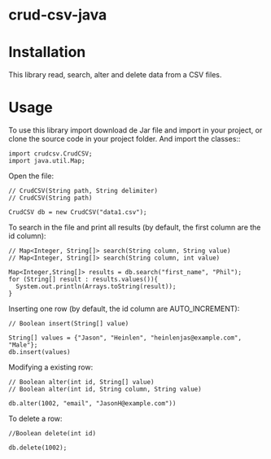 # crud-csv-java

Installation
============
This library read, search, alter and delete data from a CSV files.

Usage
=====
To use this library import download de Jar file and import in your project, or clone the source code in your project folder. And import the classes::

    import crudcsv.CrudCSV;
    import java.util.Map;


Open the file:

    // CrudCSV(String path, String delimiter)
    // CrudCSV(String path)
    
    CrudCSV db = new CrudCSV("data1.csv");
    
To search in the file and print all results (by default, the first column are the id column):
    
    // Map<Integer, String[]> search(String column, String value)
    // Map<Integer, String[]> search(String column, int value)
    
    Map<Integer,String[]> results = db.search("first_name", "Phil");
    for (String[] result : results.values()){
      System.out.println(Arrays.toString(result));
    }
      
 
Inserting one row (by default, the id column are AUTO_INCREMENT):
    
    // Boolean insert(String[] value)
    
    String[] values = {"Jason", "Heinlen", "heinlenjas@example.com", "Male"}; 
    db.insert(values)
      
       
Modifying a existing row:
  
    // Boolean alter(int id, String[] value) 
    // Boolean alter(int id, String column, String value)
    
    db.alter(1002, "email", "JasonH@example.com"))
 
 
To delete a row:

    //Boolean delete(int id)
    
    db.delete(1002);
